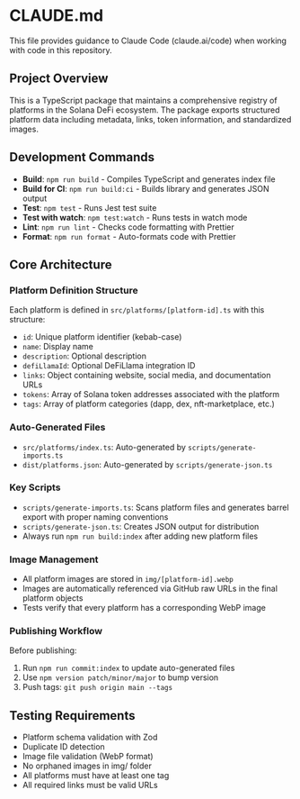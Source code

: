 # CLAUDE.md

This file provides guidance to Claude Code (claude.ai/code) when working with code in this repository.

## Project Overview

This is a TypeScript package that maintains a comprehensive registry of platforms in the Solana DeFi ecosystem. The package exports structured platform data including metadata, links, token information, and standardized images.

## Development Commands

- **Build**: `npm run build` - Compiles TypeScript and generates index file
- **Build for CI**: `npm run build:ci` - Builds library and generates JSON output
- **Test**: `npm test` - Runs Jest test suite
- **Test with watch**: `npm test:watch` - Runs tests in watch mode
- **Lint**: `npm run lint` - Checks code formatting with Prettier
- **Format**: `npm run format` - Auto-formats code with Prettier

## Core Architecture

### Platform Definition Structure
Each platform is defined in `src/platforms/[platform-id].ts` with this structure:
- `id`: Unique platform identifier (kebab-case)
- `name`: Display name
- `description`: Optional description
- `defiLlamaId`: Optional DeFiLlama integration ID
- `links`: Object containing website, social media, and documentation URLs
- `tokens`: Array of Solana token addresses associated with the platform
- `tags`: Array of platform categories (dapp, dex, nft-marketplace, etc.)

### Auto-Generated Files
- `src/platforms/index.ts`: Auto-generated by `scripts/generate-imports.ts`
- `dist/platforms.json`: Auto-generated by `scripts/generate-json.ts`

### Key Scripts
- `scripts/generate-imports.ts`: Scans platform files and generates barrel export with proper naming conventions
- `scripts/generate-json.ts`: Creates JSON output for distribution
- Always run `npm run build:index` after adding new platform files

### Image Management
- All platform images are stored in `img/[platform-id].webp`
- Images are automatically referenced via GitHub raw URLs in the final platform objects
- Tests verify that every platform has a corresponding WebP image

### Publishing Workflow
Before publishing:
1. Run `npm run commit:index` to update auto-generated files
2. Use `npm version patch/minor/major` to bump version
3. Push tags: `git push origin main --tags`

## Testing Requirements
- Platform schema validation with Zod
- Duplicate ID detection
- Image file validation (WebP format)
- No orphaned images in img/ folder
- All platforms must have at least one tag
- All required links must be valid URLs